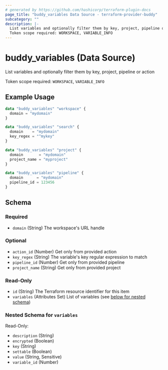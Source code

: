 ```yaml
---
# generated by https://github.com/hashicorp/terraform-plugin-docs
page_title: "buddy_variables Data Source - terraform-provider-buddy"
subcategory: ""
description: |-
  List variables and optionally filter them by key, project, pipeline or action
  Token scope required: WORKSPACE, VARIABLE_INFO
---
```


# buddy_variables (Data Source)

List variables and optionally filter them by key, project, pipeline or action

Token scope required: `WORKSPACE`, `VARIABLE_INFO`

## Example Usage

```terraform
data "buddy_variables" "workspace" {
  domain = "mydomain"
}

data "buddy_variables" "search" {
  domain    = "mydomain"
  key_regex = "^mykey"
}

data "buddy_variables" "project" {
  domain       = "mydomain"
  project_name = "myproject"
}

data "buddy_variables" "pipeline" {
  domain      = "mydomain"
  pipeline_id = 123456
}
```

<!-- schema generated by tfplugindocs -->
## Schema

### Required

- `domain` (String) The workspace's URL handle

### Optional

- `action_id` (Number) Get only from provided action
- `key_regex` (String) The variable's key regular expression to match
- `pipeline_id` (Number) Get only from provided pipeline
- `project_name` (String) Get only from provided project

### Read-Only

- `id` (String) The Terraform resource identifier for this item
- `variables` (Attributes Set) List of variables (see [below for nested schema](#nestedatt--variables))

<a id="nestedatt--variables"></a>
### Nested Schema for `variables`

Read-Only:

- `description` (String)
- `encrypted` (Boolean)
- `key` (String)
- `settable` (Boolean)
- `value` (String, Sensitive)
- `variable_id` (Number)
